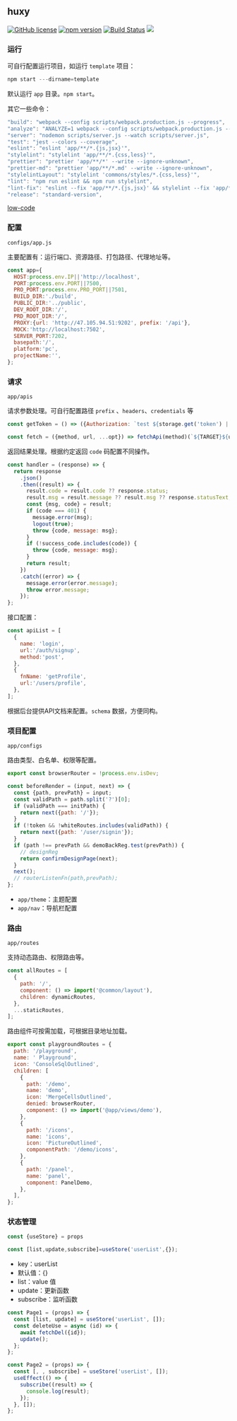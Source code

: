 ## huxy


[![GitHub license](https://img.shields.io/badge/license-MIT-blue.svg)](https://github.com/ahyiru/ihuxy/blob/develop/LICENSE)
[![npm version](https://img.shields.io/npm/v/@huxy/router.svg)](https://www.npmjs.com/package/@huxy/router)
[![Build Status](https://api.travis-ci.com/ahyiru/ihuxy.svg?branch=develop)](https://app.travis-ci.com/github/ahyiru/ihuxy)
[![](https://img.shields.io/badge/blog-ihuxy-blue.svg)](http://ihuxy.com/)


### 运行

可自行配置运行项目，如运行 `template` 项目：

```js
npm start ---dirname=template

```

默认运行 `app` 目录。`npm start`。

其它一些命令：

```js
"build": "webpack --config scripts/webpack.production.js --progress",
"analyze": "ANALYZE=1 webpack --config scripts/webpack.production.js --progress",
"server": "nodemon scripts/server.js --watch scripts/server.js",
"test": "jest --colors --coverage",
"eslint": "eslint 'app/**/*.{js,jsx}'",
"stylelint": "stylelint 'app/**/*.{css,less}'",
"prettier": "prettier 'app/**/*' --write --ignore-unknown",
"prettier-md": "prettier 'app/**/*.md' --write --ignore-unknown",
"stylelintLayout": "stylelint 'commons/styles/*.{css,less}'",
"lint": "npm run eslint && npm run stylelint",
"lint-fix": "eslint --fix 'app/**/*.{js,jsx}' && stylelint --fix 'app/**/*.{css,less}'",
"release": "standard-version",

```

[low-code](./low-code.md)

### 配置

`configs/app.js`

主要配置有：运行端口、资源路径、打包路径、代理地址等。

```js
const app={
  HOST:process.env.IP||'http://localhost',
  PORT:process.env.PORT||7500,
  PRO_PORT:process.env.PRO_PORT||7501,
  BUILD_DIR:'./build',
  PUBLIC_DIR:'../public',
  DEV_ROOT_DIR:'/',
  PRD_ROOT_DIR:'/',
  PROXY:{url: 'http://47.105.94.51:9202', prefix: '/api'},
  MOCK:'http://localhost:7502',
  SERVER_PORT:7202,
  basepath:'/',
  platform:'pc',
  projectName:'',
};

```

### 请求

`app/apis`

请求参数处理。可自行配置路径 `prefix` 、`headers`、`credentials` 等

```js
const getToken = () => ({Authorization: `test ${storage.get('token') || ''}`});

const fetch = ({method, url, ...opt}) => fetchApi(method)(`${TARGET}${url}`, {...opt, headers: getToken(), credentials: 'omit'});

```

返回结果处理。根据约定返回 `code` 码配置不同操作。

```js
const handler = (response) => {
  return response
    .json()
    .then((result) => {
      result.code = result.code ?? response.status;
      result.msg = result.message ?? result.msg ?? response.statusText;
      const {msg, code} = result;
      if (code === 401) {
        message.error(msg);
        logout(true);
        throw {code, message: msg};
      }
      if (!success_code.includes(code)) {
        throw {code, message: msg};
      }
      return result;
    })
    .catch((error) => {
      message.error(error.message);
      throw error.message;
    });
};

```
接口配置：

```js
const apiList = [
  {
    name: 'login',
    url:'/auth/signup',
    method:'post',
  },
  {
    fnName: 'getProfile',
    url:'/users/profile',
  },
];

```

根据后台提供API文档来配置。`schema` 数据，方便同构。

### 项目配置

`app/configs`

路由类型、白名单、权限等配置。

```js
export const browserRouter = !process.env.isDev;

const beforeRender = (input, next) => {
  const {path, prevPath} = input;
  const validPath = path.split('?')[0];
  if (validPath === initPath) {
    return next({path: '/'});
  }
  if (!token && !whiteRoutes.includes(validPath)) {
    return next({path: '/user/signin'});
  }
  if (path !== prevPath && demoBackReg.test(prevPath)) {
    // designReg
    return confirmDesignPage(next);
  }
  next();
  // routerListenFn(path,prevPath);
};

```

- `app/theme`：主题配置
- `app/nav`：导航栏配置

### 路由

`app/routes`

支持动态路由、权限路由等。

```js
const allRoutes = [
  {
    path: '/',
    component: () => import('@common/layout'),
    children: dynamicRoutes,
  },
  ...staticRoutes,
];

```

路由组件可按需加载，可根据目录地址加载。

```js
export const playgroundRoutes = {
  path: '/playground',
  name: ' Playground',
  icon: 'ConsoleSqlOutlined',
  children: [
    {
      path: '/demo',
      name: 'demo',
      icon: 'MergeCellsOutlined',
      denied: browserRouter,
      component: () => import('@app/views/demo'),
    },
    {
      path: '/icons',
      name: 'icons',
      icon: 'PictureOutlined',
      componentPath: '/demo/icons',
    },
    {
      path: '/panel',
      name: 'panel',
      component: PanelDemo,
    },
  ],
};

```

### 状态管理

```js
const {useStore} = props

const [list,update,subscribe]=useStore('userList',{});

```

- key：userList
- 默认值：{}
- list：value 值
- update：更新函数
- subscribe：监听函数

```js
const Page1 = (props) => {
  const [list, update] = useStore('userList', []);
  const deleteUse = async (id) => {
    await fetchDel({id});
    update();
  };
};

const Page2 = (props) => {
  const [, , subscribe] = useStore('userList', []);
  useEffect(() => {
    subscribe((result) => {
      console.log(result);
    });
  }, []);
};
```


